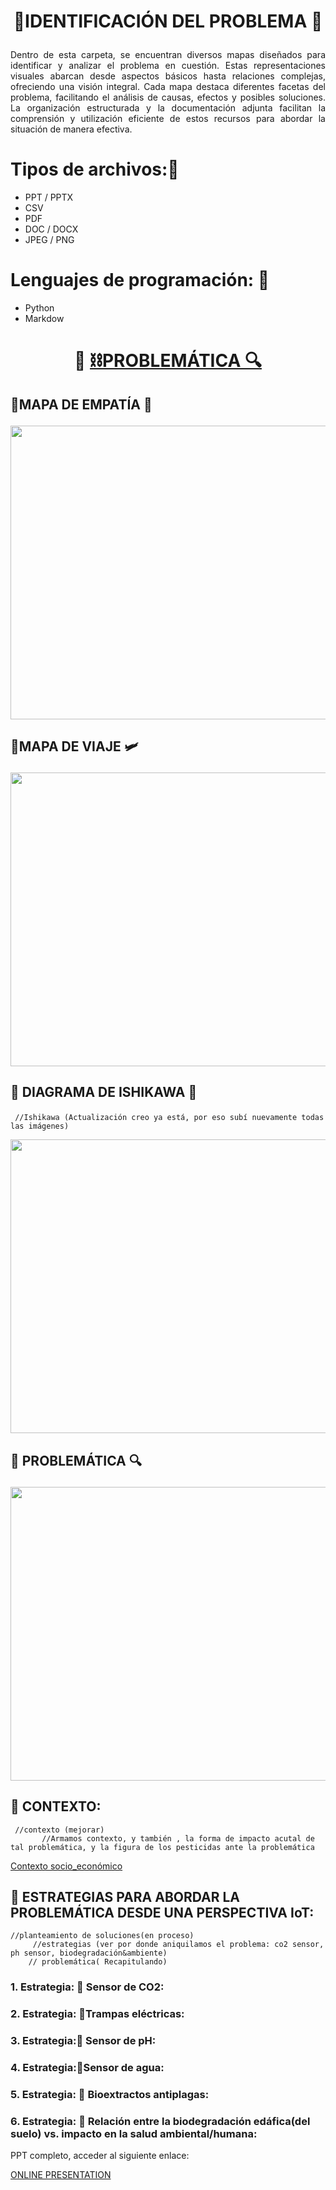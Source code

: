 # <p align="center"> 🌿IDENTIFICACIÓN DEL PROBLEMA 🔎</p>




<p align="justify"> Dentro de esta carpeta, se encuentran diversos mapas diseñados para identificar y analizar el problema en cuestión. Estas representaciones visuales abarcan desde aspectos básicos hasta relaciones complejas, ofreciendo una visión integral. Cada mapa destaca diferentes facetas del problema, facilitando el análisis de causas, efectos y posibles soluciones. La organización estructurada y la documentación adjunta facilitan la comprensión y utilización eficiente de estos recursos para abordar la situación de manera efectiva.</p>


# Tipos de archivos:📓
   - PPT / PPTX   
   - CSV
   - PDF
   - DOC / DOCX   
   - JPEG / PNG

# Lenguajes de programación: 📑
   - Python
   - Markdow


# <p align="center"> 🚜 [⛓️PROBLEMÁTICA 🔍](https://github.com/Fx2048/Team_4_FdD/blob/main/FdD/Entregables/03_Problem%C3%A1tica.md)</p>


## <p > 🚜MAPA DE EMPATÍA 🧣</p>

<p align="> </p>

<P align="center"><img src="https://github.com/Fx2048/Team_4_FdD/blob/main/Im%C3%A1genes/03_problematica/empatia_03.png" width="850" height="470" style="margin: auto;"></P>

## <p > 🚜MAPA DE VIAJE 🛩️</p>

<P align="center"><img src="https://github.com/Fx2048/Team_4_FdD/blob/main/Im%C3%A1genes/03_problematica/viaje_03.png" width="850" height="470" style="margin: auto;"></P>

## <p > 🚜 DIAGRAMA DE ISHIKAWA 🐠</p>
     //Ishikawa (Actualización creo ya está, por eso subí nuevamente todas las imágenes)
<P align="center"><img src="https://github.com/Fx2048/Team_4_FdD/blob/main/Im%C3%A1genes/03_problematica/ishikawa_03.png" width="850" height="470" style="margin: auto;"></P>

## <p > 🚜 PROBLEMÁTICA 🔍</p>
<P align="center"><img src="https://github.com/Fx2048/Team_4_FdD/blob/main/Im%C3%A1genes/03_problematica/identificacion_03.png" width="850" height="470" style="margin: auto;"></P>

## 🚜 CONTEXTO:
     //contexto (mejorar)
           //Armamos contexto, y también , la forma de impacto acutal de tal problemática, y la figura de los pesticidas ante la problemática 
[Contexto socio_económico](https://github.com/Fx2048/Team_4_FdD/blob/main/FdD/Entregables/04_Contexto_Social_Economico.md)
## 🚜 ESTRATEGIAS PARA ABORDAR LA PROBLEMÁTICA DESDE UNA PERSPECTIVA IoT:
    //planteamiento de soluciones(en proceso)
         //estrategias (ver por donde aniquilamos el problema: co2 sensor, ph sensor, biodegradación&ambiente)
        // problemática( Recapitulando)
### 1. Estrategia: 🚜 Sensor de CO2:

### 2. Estrategia: 🚜Trampas eléctricas:

### 3. Estrategia:🚜 Sensor de pH:

### 4. Estrategia:🚜Sensor de agua:

### 5. Estrategia: 🚜 Bioextractos antiplagas:

### 6. Estrategia: 🚜 Relación entre la biodegradación edáfica(del suelo) vs. impacto en la salud ambiental/humana:


   


PPT completo, acceder al siguiente enlace:

[ONLINE PRESENTATION](https://www.canva.com/design/DAF5y-mq_oU/VwOhxY1MChr1Qd3Xt_TtjQ/view?utm_content=DAF5y-mq_oU&utm_campaign=designshare&utm_medium=link&utm_source=editor)

